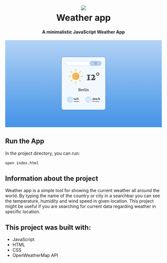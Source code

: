 <h1 align="center">
<img width="150" src="https://i.pinimg.com/originals/77/0b/80/770b805d5c99c7931366c2e84e88f251.png"/>
<br>
Weather app
<br>
</h1>
<h4 align="center">A minimalistic JavaScript Weather App</h4>

![screenshot](./images/weather-app.png)

## Run the App

In the project directory, you can run: 
```sh
open index.html
```

## Information about the project

Weather app is a simple tool for showing the current weather all around the world. By typing the name of the country or city in a searchbar you can see the temperature, humidity and wind speed in given location. This project might be useful if you are searching for current data regarding weather in specific location.

## This project was built with:
* JavaScript
* HTML
* CSS
* OpenWeatherMap API

